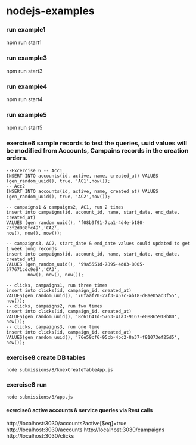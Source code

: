 # nodejs-examples

### run example1
npm run start1

### run example3
npm run start3

### run example4
npm run start4

### run example5
npm run start5

### exercise6 sample records to test the queries, uuid values will be modified from Accounts, Campains records in the creation orders.
```
--Excercise 6 -- Acc1
INSERT INTO accounts(id, active, name, created_at) VALUES (gen_random_uuid(), true, 'AC1',now());
-- Acc2
INSERT INTO accounts(id, active, name, created_at) VALUES (gen_random_uuid(), true, 'AC2',now());

-- campaigns1 & campaigns2, AC1, run 2 times
insert into campaigns(id, account_id, name, start_date, end_date, created_at)
VALUES (gen_random_uuid(), 'f08b9f91-7ca1-4d4e-b180-73f2d008fc49','CA2',
now(), now(), now());

-- campaigns3, AC2, start_date & end_date values could updated to get 1 week long records
insert into campaigns(id, account_id, name, start_date, end_date, created_at)
VALUES (gen_random_uuid(), '99a5551d-7895-4d83-8005-577671cdc9e9','CA3',
        now(), now(), now());

-- clicks, campaigns1, run three times
insert into clicks(id, campaign_id, created_at)
VALUES(gen_random_uuid(), '76faaf70-27f3-457c-ab18-d8ae05ad3f55', now());
-- clicks, campaigns2, run two times
insert into clicks(id, campaign_id, created_at)
VALUES(gen_random_uuid(), '8c61641d-5763-41a3-9167-e08865918b80', now());
-- clicks, campaigns3, run one time
insert into clicks(id, campaign_id, created_at)
VALUES(gen_random_uuid(), '76e59cf6-95cb-4bc2-8a37-f81073ef25d5', now());
```
### exercise8 create DB tables
`node submissions/8/knexCreateTableApp.js`

### exercise8 run 
`node submissions/8/app.js`
#### exercise8 active accounts & service queries via Rest calls
http://localhost:3030/accounts?active[$eq]=true
http://localhost:3030/accounts
http://localhost:3030/campaigns
http://localhost:3030/clicks


